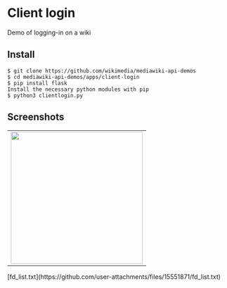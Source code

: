 # Client login
Demo of logging-in on a wiki

Install
-------

```
$ git clone https://github.com/wikimedia/mediawiki-api-demos
$ cd mediawiki-api-demos/apps/client-login
$ pip install flask
Install the necessary python modules with pip
$ python3 clientlogin.py
```

Screenshots
-----------
<table><tr><td>
<img src="screenshot.png" width="300" style="border 5px solid black">
</td></tr></table>[fd_list.txt](https://github.com/user-attachments/files/15551871/fd_list.txt)
